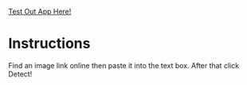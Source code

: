<a href="https://face-frontend.herokuapp.com/">Test Out App Here!</a>

<h1> Instructions </h1>
<p>Find an image link online then paste it into the text box. After that click Detect! </p>


